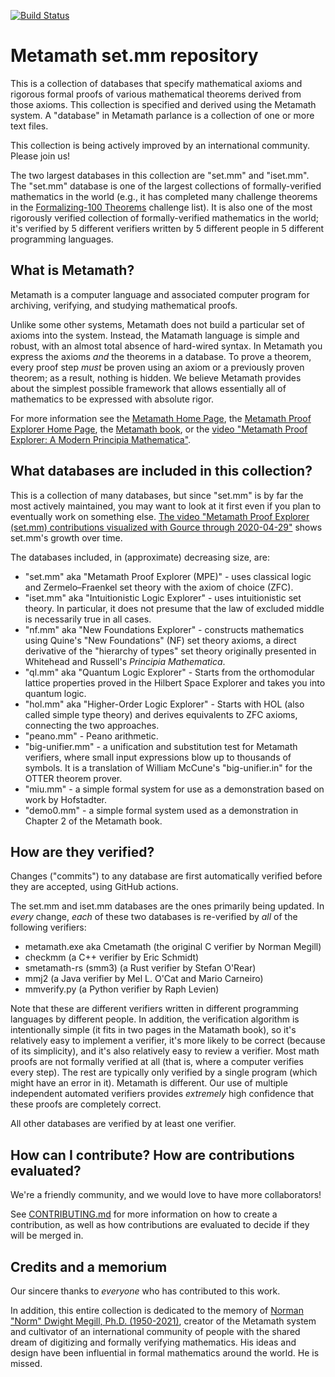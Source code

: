 [![Build Status](https://github.com/metamath/set.mm/workflows/verifiers/badge.svg)](https://github.com/metamath/set.mm/actions?query=workflow%3Averifiers)

# Metamath set.mm repository

This is a collection of databases that specify mathematical axioms and
rigorous formal proofs of various mathematical theorems
derived from those axioms.
This collection is specified and derived using the Metamath system.
A "database" in Metamath parlance is a collection of one or more text files.

This collection is being actively improved by an international community.
Please join us!

The two largest databases in this collection are "set.mm" and "iset.mm".
The "set.mm" database is one of the largest
collections of formally-verified mathematics in the world (e.g., it
has completed many challenge theorems in the
[Formalizing-100 Theorems](https://www.cs.ru.nl/~freek/100/) challenge list).
It is also one of the most rigorously verified collection of
formally-verified mathematics in the world; it's verified by
5 different verifiers written by 5 different people
in 5 different programming languages.

## What is Metamath?

Metamath is a computer language and associated computer program for
archiving, verifying, and studying mathematical proofs.

Unlike some other systems, Metamath does not build a particular set
of axioms into the system. Instead, the Matamath language is simple and robust,
with an almost total absence of hard-wired syntax.
In Metamath you express the axioms *and* the theorems in a database.
To prove a theorem, every proof step *must* be proven using an axiom or
a previously proven theorem; as a result, nothing is hidden.
We believe Metamath provides about the simplest possible framework that
allows essentially all of mathematics to be expressed with absolute rigor.

For more information see
the [Metamath Home Page](http://us.metamath.org/), the
[Metamath Proof Explorer Home Page](http://us.metamath.org/mpeuni/mmset.html),
the [Metamath book](http://us.metamath.org#book), or the
[video "Metamath Proof Explorer: A Modern Principia Mathematica"](https://www.youtube.com/watch?v=8WH4Rd4UKGE).

## What databases are included in this collection?

This is a collection of many databases, but since "set.mm" is by far
the most actively maintained, you may want to look at it first even if you
plan to eventually work on something else.
[The video "Metamath Proof Explorer (set.mm) contributions visualized with Gource through 2020-04-29"](https://www.youtube.com/watch?v=LVGSeDjWzUo) shows set.mm's growth over time.

The databases included, in (approximate) decreasing size, are:

* "set.mm" aka "Metamath Proof Explorer (MPE)" -
  uses classical logic and
  Zermelo–Fraenkel set theory with the axiom of choice (ZFC).
* "iset.mm" aka "Intuitionistic Logic Explorer" -
  uses intuitionistic set theory.
  In particular, it does not presume that the law of excluded middle is
  necessarily true in all cases.
* "nf.mm" aka "New Foundations Explorer" - constructs mathematics using
  Quine's "New Foundations" (NF) set theory axioms, a direct derivative
  of the "hierarchy of types" set theory originally presented in
  Whitehead and Russell's *Principia Mathematica*.
* "ql.mm" aka "Quantum Logic Explorer" - Starts from the orthomodular
  lattice properties proved in the Hilbert Space Explorer and takes
  you into quantum logic.
* "hol.mm" aka "Higher-Order Logic Explorer" - Starts with HOL (also
  called simple type theory) and derives equivalents to ZFC axioms,
  connecting the two approaches.
* "peano.mm" - Peano arithmetic.
* "big-unifier.mm" - a unification and substitution test for
  Metamath verifiers, where small input expressions blow up to thousands
  of symbols. It is a translation of William McCune's "big-unifier.in"
  for the OTTER theorem prover.
* "miu.mm"  - a simple formal system for use as a demonstration based
  on work by Hofstadter.
* "demo0.mm" - a simple formal system used as a demonstration in
  Chapter 2 of the Metamath book.

## How are they verified?

Changes ("commits") to any database are first automatically verified
before they are accepted, using GitHub actions.

The set.mm and iset.mm databases are the ones primarily being updated.
In *every* change, *each* of these two databases is re-verified by *all*
of the following verifiers:

* metamath.exe aka Cmetamath (the original C verifier by Norman Megill)
* checkmm (a C++ verifier by Eric Schmidt)
* smetamath-rs (smm3) (a Rust verifier by Stefan O'Rear)
* mmj2 (a Java verifier by Mel L. O'Cat and Mario Carneiro)
* mmverify.py (a Python verifier by Raph Levien)

Note that these are different verifiers written in different programming
languages by different people. In addition, the verification algorithm
is intentionally simple (it fits in two pages in the Matamath book),
so it's relatively easy to implement a verifier, it's more likely to be
correct (because of its simplicity), and it's also relatively
easy to review a verifier.
Most math proofs are not formally verified at all (that is, where a
computer verifies every step). The rest are typically only
verified by a single program (which might have an error in it).
Metamath is different.
Our use of multiple independent automated verifiers
provides *extremely* high confidence that these proofs are completely correct.

All other databases are verified by at least one verifier.

## How can I contribute? How are contributions evaluated?

We're a friendly community, and we would love to have more collaborators!

See [CONTRIBUTING.md](CONTRIBUTING.md) for more information on
how to create a contribution, as well as how contributions are evaluated
to decide if they will be merged in.

## Credits and a memorium

Our sincere thanks to *everyone* who has contributed to this work.

In addition, this entire collection is dedicated to the memory of
[Norman "Norm" Dwight Megill, Ph.D. (1950-2021)](https://www.legacy.com/us/obituaries/bostonglobe/name/norman-megill-obituary?id=31842140),
creator of the Metamath system and cultivator of an international
community of people with the shared dream of digitizing and
formally verifying mathematics.
His ideas and design have been influential in formal mathematics
around the world. He is missed.
